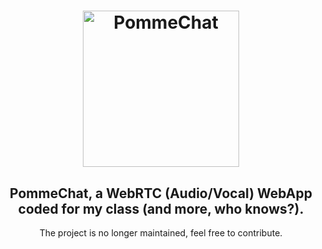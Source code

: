 <h1 align="center">
  <img src="https://i.imgur.com/T6VrKis.png" alt="PommeChat" title="PommeChat" height="250px" />
</h1>

<h2 align="center">PommeChat, a WebRTC (Audio/Vocal) WebApp coded for my class (and more, who knows?).</h2>

<p align="center">
	The project is no longer maintained, feel free to contribute.
</p>